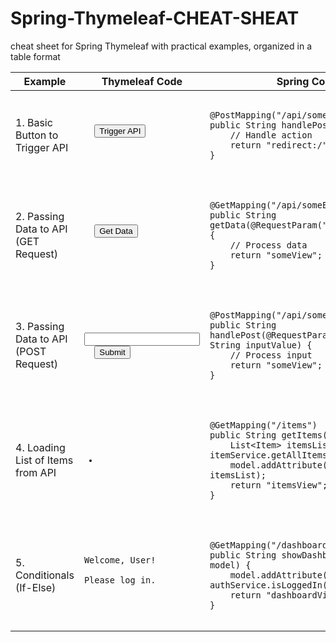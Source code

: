 # Spring-Thymeleaf-CHEAT-SHEAT
cheat sheet for Spring Thymeleaf with practical examples, organized in a table format

<table>
  <thead>
    <tr>
      <th>Example</th>
      <th>Thymeleaf Code</th>
      <th>Spring Code</th>
    </tr>
  </thead>
  <tbody>
    <tr>
      <td>1. Basic Button to Trigger API</td>
      <td>
        <pre><code>
<form th:action="@{/api/someEndpoint}" method="post">
  <button type="submit">Trigger API</button>
</form>
        </code></pre>
      </td>
      <td>
        <pre><code>
@PostMapping("/api/someEndpoint")
public String handlePost() {
    // Handle action
    return "redirect:/";
}
        </code></pre>
      </td>
    </tr>
    <tr>
      <td>2. Passing Data to API (GET Request)</td>
      <td>
        <pre><code>
<form th:action="@{/api/someEndpoint(id=${someId})}" method="get">
  <button type="submit">Get Data</button>
</form>
        </code></pre>
      </td>
      <td>
        <pre><code>
@GetMapping("/api/someEndpoint")
public String getData(@RequestParam("id") String id) {
    // Process data
    return "someView";
}
        </code></pre>
      </td>
    </tr>
    <tr>
      <td>3. Passing Data to API (POST Request)</td>
      <td>
        <pre><code>
<form th:action="@{/api/someEndpoint}" method="post">
  <input type="text" name="inputValue"/>
  <button type="submit">Submit</button>
</form>
        </code></pre>
      </td>
      <td>
        <pre><code>
@PostMapping("/api/someEndpoint")
public String handlePost(@RequestParam("inputValue") String inputValue) {
    // Process input
    return "someView";
}
        </code></pre>
      </td>
    </tr>
    <tr>
      <td>4. Loading List of Items from API</td>
      <td>
        <pre><code>
<ul>
  <li th:each="item : ${itemsList}" th:text="${item.name}"></li>
</ul>
        </code></pre>
      </td>
      <td>
        <pre><code>
@GetMapping("/items")
public String getItems(Model model) {
    List&lt;Item&gt; itemsList = itemService.getAllItems();
    model.addAttribute("itemsList", itemsList);
    return "itemsView";
}
        </code></pre>
      </td>
    </tr>
    <tr>
      <td>5. Conditionals (If-Else)</td>
      <td>
        <pre><code>
<div th:if="${isLoggedIn}">Welcome, User!</div>
<div th:unless="${isLoggedIn}">Please log in.</div>
        </code></pre>
      </td>
      <td>
        <pre><code>
@GetMapping("/dashboard")
public String showDashboard(Model model) {
    model.addAttribute("isLoggedIn", authService.isLoggedIn());
    return "dashboardView";
}
        </code></pre>
      </td>
    </tr>
    <!-- Add more rows as needed -->
  </tbody>
</table>
